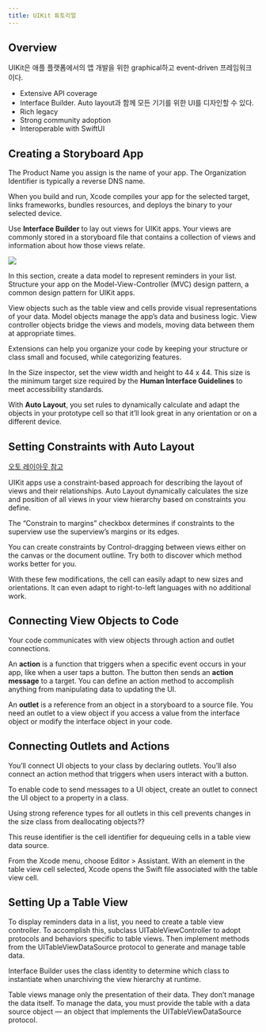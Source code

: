 ```yaml
---
title: UIKit 튜토리얼
---
```


## Overview

UIKit은 애플 플랫폼에서의 앱 개발을 위한 graphical하고 event-driven 프레임워크이다.

- Extensive API coverage
- Interface Builder. Auto layout과 함께 모든 기기를 위한 UI를 디자인할 수 있다.
- Rich legacy
- Strong community adoption
- Interoperable with SwiftUI

## Creating a Storyboard App

The Product Name you assign is the name of your app. The Organization Identifier is typically a
reverse DNS name.

When you build and run, Xcode compiles your app for the selected target, links frameworks, bundles
resources, and deploys the binary to your selected device.

Use **Interface Builder** to lay out views for UIKit apps. Your views are commonly stored in a
storyboard file that contains a collection of views and information about how those views relate.

![](MVC.png)

In this section, create a data model to represent reminders in your list. Structure your app on the
Model-View-Controller (MVC) design pattern, a common design pattern for UIKit apps.

View objects such as the table view and cells provide visual representations of your data. Model
objects manage the app’s data and business logic. View controller objects bridge the views and
models, moving data between them at appropriate times.

Extensions can help you organize your code by keeping your structure or class small and focused,
while categorizing features.

In the Size inspector, set the view width and height to 44 x 44. This size is the minimum target
size required by the **Human Interface Guidelines** to meet accessibility standards.

With **Auto Layout**, you set rules to dynamically calculate and adapt the objects in your prototype
cell so that it’ll look great in any orientation or on a different device.

## Setting Constraints with Auto Layout

[오토 레이아웃 참고](https://babbab2.tistory.com/133)

UIKit apps use a constraint-based approach for describing the layout of views and their
relationships. Auto Layout dynamically calculates the size and position of all views in your view
hierarchy based on constraints you define.

The “Constrain to margins” checkbox determines if constraints to the superview use the superview’s
margins or its edges.

You can create constraints by Control-dragging between views either on the canvas or the document
outline. Try both to discover which method works better for you.

With these few modifications, the cell can easily adapt to new sizes and orientations. It can even
adapt to right-to-left languages with no additional work.

## Connecting View Objects to Code

Your code communicates with view objects through action and outlet connections.

An **action** is a function that triggers when a specific event occurs in your app, like when a user
taps a button. The button then sends an **action message** to a target. You can define an action
method to accomplish anything from manipulating data to updating the UI.

An **outlet** is a reference from an object in a storyboard to a source file. You need an outlet to
a view object if you access a value from the interface object or modify the interface object in your
code.

## Connecting Outlets and Actions

You’ll connect UI objects to your class by declaring outlets. You’ll also connect an action method
that triggers when users interact with a button.

To enable code to send messages to a UI object, create an outlet to connect the UI object to a
property in a class.

Using strong reference types for all outlets in this cell prevents changes in the size class from
deallocating objects??

This reuse identifier is the cell identifier for dequeuing cells in a table view data source.

From the Xcode menu, choose Editor > Assistant. With an element in the table view cell selected,
Xcode opens the Swift file associated with the table view cell.

## Setting Up a Table View

To display reminders data in a list, you need to create a table view controller. To accomplish this,
subclass UITableViewController to adopt protocols and behaviors specific to table views. Then
implement methods from the UITableViewDataSource protocol to generate and manage table data.

Interface Builder uses the class identity to determine which class to instantiate when unarchiving
the view hierarchy at runtime.

Table views manage only the presentation of their data. They don’t manage the data itself. To manage
the data, you must provide the table with a data source object — an object that implements the
UITableViewDataSource protocol.

